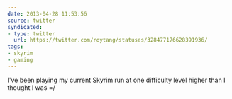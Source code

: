 ```yaml
---
date: 2013-04-28 11:53:56
source: twitter
syndicated:
- type: twitter
  url: https://twitter.com/roytang/statuses/328477176628391936/
tags:
- skyrim
- gaming
---
```


I've been playing my current Skyrim run at one difficulty level higher than I thought I was =/